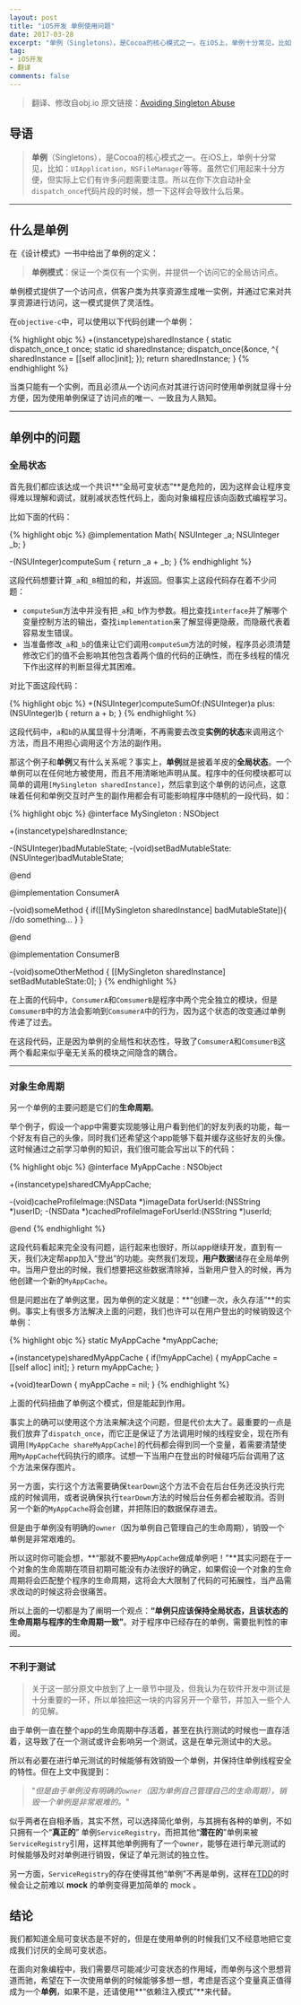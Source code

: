 ```yaml
---
layout: post
title: "iOS开发 单例使用问题"
date: 2017-03-28
excerpt: "单例（Singletons），是Cocoa的核心模式之一。在iOS上，单例十分常见，比如：UIApplication，NSFileManager等等。虽然它们用起来十分方便，但实际上它们有许多问题需要注意。"
tag:
- iOS开发
- 翻译
comments: false
---
```


>翻译、修改自obj.io
>原文链接：[Avoiding Singleton Abuse](https://www.objc.io/issues/13-architecture/singletons/)


## 导语
>**单例**（Singletons），是Cocoa的核心模式之一。在iOS上，单例十分常见，比如：`UIApplication`，`NSFileManager`等等。虽然它们用起来十分方便，但实际上它们有许多问题需要注意。所以在你下次自动补全`dispatch_once`代码片段的时候，想一下这样会导致什么后果。

---

## 什么是单例
在《设计模式》一书中给出了单例的定义：
>**单例模式**：保证一个类仅有一个实例，并提供一个访问它的全局访问点。 

单例模式提供了一个访问点，供客户类为共享资源生成唯一实例，并通过它来对共享资源进行访问，这一模式提供了灵活性。

在`objective-c`中，可以使用以下代码创建一个单例：

{% highlight objc %}
+(instancetype)sharedInstance
{
	static dispatch_once_t once;
	static id sharedInstance;
	dispatch_once(&once, ^{
		sharedInstance = [[self alloc]init];
	});
	return sharedInstance;
}
{% endhighlight %}

当类只能有一个实例，而且必须从一个访问点对其进行访问时使用单例就显得十分方便，因为使用单例保证了访问点的唯一、一致且为人熟知。

---
## 单例中的问题

### 全局状态
首先我们都应该达成一个共识**“全局可变状态”**是危险的，因为这样会让程序变得难以理解和调试，就削减状态性代码上，面向对象编程应该向函数式编程学习。

比如下面的代码：

{% highlight objc %}
@implementation Math{
	NSUInteger _a;
	NSUInteger _b;
}

-(NSUInteger)computeSum
{
	return _a + _b;
}
{% endhighlight %}

这段代码想要计算`_a`和`_B`相加的和，并返回。但事实上这段代码存在着不少问题：
- `computeSum`方法中并没有把`_a`和`_b`作为参数。相比查找`interface`并了解哪个变量控制方法的输出，查找`implementation`来了解显得更隐蔽，而隐蔽代表着容易发生错误。
- 当准备修改`_a`和`_b`的值来让它们调用`computeSum`方法的时候，程序员必须清楚修改它们的值不会影响其他包含着两个值的代码的正确性，而在多线程的情况下作出这样的判断显得尤其困难。

对比下面这段代码：

{% highlight objc %}
+(NSUInteger)computeSumOf:(NSUInteger)a plus:(NSUInteger)b
{
	return a + b;
}
{% endhighlight %}

这段代码中，`a`和`b`的从属显得十分清晰，不再需要去改变**实例的状态**来调用这个方法，而且不用担心调用这个方法的副作用。

那这个例子和**单例**又有什么关系呢？事实上，**单例**就是披着羊皮的**全局状态**。一个单例可以在任何地方被使用，而且不用清晰地声明从属。程序中的任何模块都可以简单的调用`[MySingleton sharedInstance]`，然后拿到这个单例的访问点，这意味着任何和单例交互时产生的副作用都会有可能影响程序中随机的一段代码，如：

{% highlight objc %}
@interface MySingleton : NSObject

+(instancetype)sharedInstance;

-(NSUInteger)badMutableState;
-(void)setBadMutableState:(NSUInteger)badMutableState;

@end

@implementation ConsumerA

-(void)someMethod
{
	if([[MySingleton sharedInstance] badMutableState]){
		//do something...
	}
}

@end

@implementation ConsumerB

-(void)someOtherMethod
{
	[[MySingleton sharedInstance] setBadMutableState:0];
}
{% endhighlight %}

在上面的代码中，`ConsumerA`和`ComsumerB`是程序中两个完全独立的模块，但是`ComsumerB`中的方法会影响到`ComsumerA`中的行为，因为这个状态的改变通过单例传递了过去。

在这段代码，正是因为单例的全局性和状态性，导致了`ComsumerA`和`ComsumerB`这两个看起来似乎毫无关系的模块之间隐含的耦合。

---

### 对象生命周期
另一个单例的主要问题是它们的**生命周期**。

举个例子，假设一个app中需要实现能够让用户看到他们的好友列表的功能，每一个好友有自己的头像，同时我们还希望这个app能够下载并缓存这些好友的头像。这时候通过之前学习单例的知识，我们很可能会写出以下的代码：

{% highlight objc %}
@interface MyAppCache : NSObject

+(instancetype)sharedCMyAppCache;

-(void)cacheProfileImage:(NSData *)imageData forUserId:(NSString *)userID;
-(NSData *)cachedProfileImageForUserId:(NSString *)userId;

@end
{% endhighlight %}

这段代码看起来完全没有问题，运行起来也很好，所以app继续开发，直到有一天，我们决定帮app加入“登出”的功能。突然我们发现，**用户数据**储存在全局单例中。当用户登出的时候，我们想要把这些数据清除掉，当新用户登入的时候，再为他创建一个新的`MyAppCache`。

但是问题出在了单例这里，因为单例的定义就是：**“创建一次，永久存活”**的实例。事实上有很多方法解决上面的问题，我们也许可以在用户登出的时候销毁这个单例：

{% highlight objc %}
static MyAppCache *myAppCache;

+(instancetype)sharedMyAppCache
{
	if(!myAppCache)
	{
		myAppCache = [[self alloc] init];
	}
	return myAppCache;
}

+(void)tearDown
{
	myAppCache = nil;
}
{% endhighlight %}

上面的代码扭曲了单例这个模式，但是能起到作用。

事实上的确可以使用这个方法来解决这个问题，但是代价太大了。最重要的一点是我们放弃了`dispatch_once`，而它正是保证了方法调用时候的线程安全，现在所有调用`[MyAppCache shareMyAppCache]`的代码都会得到同一个变量，着需要清楚使用`MyAppCache`代码执行的顺序。试想一下当用户在登出的时候碰巧后台调用了这个方法来保存图片。

另一方面，实行这个方法需要确保`tearDown`这个方法不会在后台任务还没执行完成的时候调用，或者说确保执行`tearDown`方法的时候后台任务都会被取消。否则另一个新的`MyAppCache`将会创建，并把陈旧的数据保存进去。

但是由于单例没有明确的`owner`（因为单例自己管理自己的生命周期），销毁一个单例是非常艰难的。

所以这时你可能会想，**“那就不要把`MyAppCache`做成单例吧！”**其实问题在于一个对象的生命周期在项目初期可能没有办法很好的确定，如果假设一个对象的生命周期将会匹配整个程序的生命周期，这将会大大限制了代码的可拓展性，当产品需求改动的时候这将会很痛苦。

所以上面的一切都是为了阐明一个观点：**“单例只应该保持全局状态，且该状态的生命周期与程序的生命周期一致”**。对于程序中已经存在的单例，需要批判性的审阅。

---

### 不利于测试
> 关于这一部分原文中放到了上一章节中提及，但我认为在软件开发中测试是十分重要的一环，所以单独把这一块的内容另开一个章节，并加入一些个人的见解。

由于单例一直在整个app的生命周期中存活着，甚至在执行测试的时候也一直存活着，这导致了在一个测试或许会影响另一个测试，这是在单元测试中的大忌。

所以有必要在进行单元测试的时候能够有效销毁一个单例，并保持住单例线程安全的特性。但在上文中我提到：
>"*但是由于单例没有明确的`owner`（因为单例自己管理自己的生命周期），销毁一个单例是非常艰难的。*"

似乎两者在自相矛盾，其实不然，可以选择简化单例，与其拥有各种的单例，不如只拥有一个“**真正的**” 单例`ServiceRegistry`，而把其他“**潜在的**”单例来被`ServiceRegistry`引用，这样其他单例拥有了一个`owner`，能够在进行单元测试的时候能够及时对单例进行销毁，保证了单元测试的独立性。

另一方面，`ServiceRegistry`的存在使得其他“单例”不再是单例，这样在[TDD](https://zh.wikipedia.org/zh-hans/测试驱动开发)的时候会让之前难以 **mock** 的单例变得更加简单的 mock 。

## 结论
我们都知道全局可变状态是不好的，但是在使用单例的时候我们又不经意地把它变成我们讨厌的全局可变状态。

在面向对象编程中，我们需要尽可能减少可变状态的作用域，而单例与这个思想背道而驰，希望在下一次使用单例的时候能够多想一想，考虑是否这个变量真正值得成为一个**单例**，如果不是，还请使用**“依赖注入模式”**来代替。